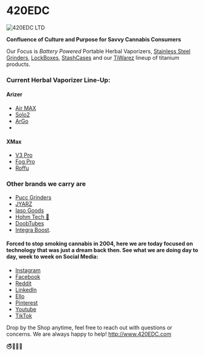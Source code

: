 # 420EDC

![420EDC LTD](https://user-images.githubusercontent.com/106893063/172053517-35f245f5-c21f-48d4-852d-c27d019ca043.png)

**Confluence of Culture and Purpose for Savvy Cannabis Consumers** 

Our Focus is _Battery Powered_ Portable Herbal Vaporizers, [Stainless Steel Grinders](https://www.420edc.com/grinders/), [LockBoxes](https://www.420edc.com/storage-solutions/lockbox/), [StashCases](https://www.420edc.com/storage-solutions/stashcase/) and our [TiWarez](https://www.420edc.com/tiwarez/) lineup of titanium products.  

### Current Herbal Vaporizer Line-Up:

#### Arizer 

- [Air MAX](https://www.420edc.com/arizer/air-max/)
- [Solo2](https://www.420edc.com/arizer/solo-2/) 
- [ArGo](https://www.420edc.com/arizer/argo/)
- 
#### XMax

- [V3 Pro](https://www.420edc.com/xmax/)
- [Fog Pro](https://www.420edc.com/topgreen/xvape-fog-pro/)
- [Roffu](https://www.420edc.com/search.php?search_query=Roffu&section=product)

### Other brands we carry are 
- [Pucc Grinders](https://www.420edc.com/grinders/pucc-grinder/)
- [JYARZ](https://www.420edc.com/storage-solutions/jyarz/)
- [Iaso Goods](https://www.420edc.com/iaso-goods/)
- [Hohm Tech 🔋](https://www.420edc.com/hohm-tech/)
- [DoobTubes](https://www.420edc.com/storage-solutions/doob-tubes/)
- [Integra Boost](https://www.420edc.com/integra/).  

#### Forced to stop smoking cannabis in 2004, here we are today focused on technology that was just a dream back then. See what we are doing day to day, week to week on Social Media:

- [Instagram](https://www.instagram.com/420EDC/)
- [Facebook](https://www.facebook.com/420edc/)
- [Reddit](https://www.reddit.com/r/420EDC/)
- [LinkedIn](http://www.linkedin.com/company/420edc)
- [Ello](https://ello.co/420edc)
- [Pinterest](https://www.pinterest.com/420edc/)
- [Youtube](https://www.youtube.com/channel/UCOvhSWkxw90zQ9PVh1ztVJw)
- [TikTok](https://www.tiktok.com/@420edc)

Drop by the Shop anytime, feel free to reach out with questions or concerns.  We are always happy to help!
http://www.420EDC.com

🚭🌲🌳🌴
